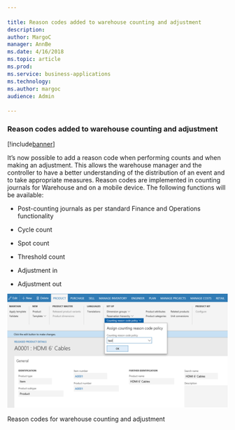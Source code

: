 ```yaml
---

title: Reason codes added to warehouse counting and adjustment
description: 
author: MargoC
manager: AnnBe
ms.date: 4/16/2018
ms.topic: article
ms.prod: 
ms.service: business-applications
ms.technology: 
ms.author: margoc
audience: Admin

---
```

### Reason codes added to warehouse counting and adjustment

[!include[banner](../../includes/banner.md)]




It’s now possible to add a reason code when performing counts and when making an
adjustment. This allows the warehouse manager and the controller to have a
better understanding of the distribution of an event and to take appropriate
measures. Reason codes are implemented in counting journals for Warehouse and on
a mobile device. The following functions will be available:

-   Post-counting journals as per standard Finance and Operations functionality

-   Cycle count

-   Spot count

-   Threshold count

-   Adjustment in

-   Adjustment out

![A screenshot showing reason codes for warehouse counting and adjustment ](media/reason-codes-added-to-warehouse-counting-and-adjustment-1.png "A screenshot showing reason codes for warehouse counting and adjustment ")
<!-- FO_Reason_codes_for_warehouse_counting_and_adjustment_A.png -->


Reason codes for warehouse counting and adjustment
